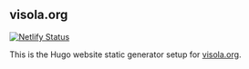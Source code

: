 ## visola.org

[![Netlify Status](https://api.netlify.com/api/v1/badges/96b15fb4-8265-49a8-ac9a-dc6a5c076cfd/deploy-status)](https://app.netlify.com/sites/inspiring-goldberg-99a5f4/deploys)

This is the Hugo website static generator setup for [visola.org](https://visola.org).

